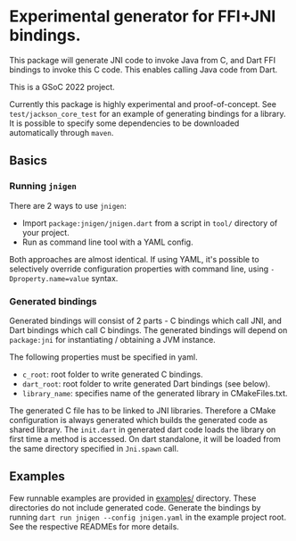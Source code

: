# Experimental generator for FFI+JNI bindings.

This package will generate JNI code to invoke Java from C, and Dart FFI bindings to invoke this C code.
This enables calling Java code from Dart.

This is a GSoC 2022 project.

Currently this package is highly experimental and proof-of-concept. See `test/jackson_core_test` for an example of generating bindings for a library. It is possible to specify some dependencies to be downloaded automatically through `maven`.

## Basics
### Running `jnigen`
There are 2 ways to use `jnigen`:

* Import `package:jnigen/jnigen.dart` from a script in `tool/` directory of your project.
* Run as command line tool with a YAML config.

Both approaches are almost identical. If using YAML, it's possible to selectively override configuration properties with command line, using `-Dproperty.name=value` syntax.

### Generated bindings
Generated bindings will consist of 2 parts - C bindings which call JNI, and Dart bindings which call C bindings. The generated bindings will depend on `package:jni` for instantiating / obtaining a JVM instance.

The following properties must be specified in yaml.

* `c_root`: root folder to write generated C bindings.
* `dart_root`: root folder to write generated Dart bindings (see below).
* `library_name`: specifies name of the generated library in CMakeFiles.txt.

The generated C file has to be linked to JNI libraries. Therefore a CMake configuration is always generated which builds the generated code as shared library. The `init.dart` in generated dart code loads the library on first time a method is accessed. On dart standalone, it will be loaded from the same directory specified in `Jni.spawn` call.

## Examples
Few runnable examples are provided in [examples/](examples/) directory. These directories do not include generated code. Generate the bindings by running `dart run jnigen --config jnigen.yaml` in the example project root. See the respective READMEs for more details.

